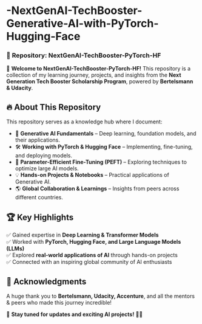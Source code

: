 # -NextGenAI-TechBooster-Generative-AI-with-PyTorch-Hugging-Face

### 📌 **Repository: NextGenAI-TechBooster-PyTorch-HF**  

🚀 **Welcome to NextGenAI-TechBooster-PyTorch-HF!** This repository is a collection of my learning journey, projects, and insights from the **Next Generation Tech Booster Scholarship Program**, powered by **Bertelsmann & Udacity**.  

## 🔥 **About This Repository**  
This repository serves as a knowledge hub where I document:  
- 📖 **Generative AI Fundamentals** – Deep learning, foundation models, and their applications.  
- 🛠️ **Working with PyTorch & Hugging Face** – Implementing, fine-tuning, and deploying models.  
- 🎯 **Parameter-Efficient Fine-Tuning (PEFT)** – Exploring techniques to optimize large AI models.  
- 💡 **Hands-on Projects & Notebooks** – Practical applications of Generative AI.  
- 🌎 **Global Collaboration & Learnings** – Insights from peers across different countries.  

## 🏆 **Key Highlights**  
✅ Gained expertise in **Deep Learning & Transformer Models**  
✅ Worked with **PyTorch, Hugging Face, and Large Language Models (LLMs)**  
✅ Explored **real-world applications of AI** through hands-on projects  
✅ Connected with an inspiring global community of AI enthusiasts  

## 🤝 **Acknowledgments**  
A huge thank you to **Bertelsmann, Udacity, Accenture**, and all the mentors & peers who made this journey incredible!  

🔗 **Stay tuned for updates and exciting AI projects!** 🚀😊
